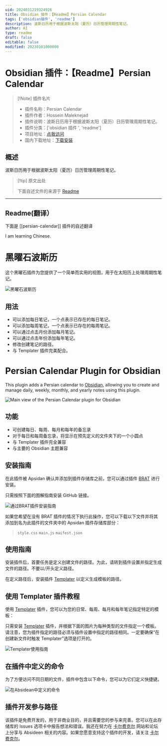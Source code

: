 ```yaml
---
uid: 2024031219324926
title: Obsidian 插件：【Readme】Persian Calendar
tags: ['obsidian插件', 'readme']
description: 波斯日历用于根据波斯太阳（夏历）日历管理周期性笔记。
author: AI
type: readme
draft: false
editable: false
modified: 20230101000000
---
```


# Obsidian 插件：【Readme】Persian Calendar

> [!Note] 插件名片
> - 插件名称：Persian Calendar
> - 插件作者：Hossein Maleknejad
> - 插件说明：波斯日历用于根据波斯太阳（夏历）日历管理周期性笔记。
> - 插件分类：['obsidian 插件 ', 'readme']
> - 项目地址：[点我访问](https://github.com/maleknejad/obsidian-persian-calendar)
> - 国内下载地址：[下载安装](https://pkmer.cn/products/plugin/pluginMarket/?persian-calendar)

## 概述

波斯日历用于根据波斯太阳（夏历）日历管理周期性笔记。

> [!tip] 原文出处
>
>下面自述文件的来源于 [Readme](https://ghproxy.net/https://raw.githubusercontent.com/maleknejad/obsidian-persian-calendar/master/README.md)

---

## Readme(翻译）

下面是 [[persian-calendar]] 插件的自述翻译

I am learning Chinese.

# 黑曜石波斯历

这个黑曜石插件为您提供了一个简单而实用的视图，用于在太阳历上处理周期性笔记。

![黑曜石波斯历](<Instructions/Obsidian Persian Calendar.png>)

## 用法

- 可以添加每日笔记，一个点表示已存在的每日笔记。
- 可以添加每周笔记，一个点表示已存在的每周笔记。
- 可以通过点击月份添加每月笔记。
- 可以通过点击年份添加每年笔记。
- 修改创建笔记的路径。
- 与 Templater 插件完美配合。

# Persian Calendar Plugin for Obsidian

This plugin adds a Persian calendar to [Obsidian](https://obsidian.md/), allowing you to create and manage daily, weekly, monthly, and yearly notes using this plugin.

![Main view of the Persian Calendar plugin for Obsidian](Instructions/Obsidian.webp)

## 功能

- 可创建每日、每周、每月和每年的备忘录
- 对于每日和每周备忘录，将显示在预先定义的文件夹下的一个小圆点
- 与 Templater 插件完全兼容
- 与主要的 Obsidian 主题兼容

## 安装指南

在此插件被 Apsidan 确认并添加到插件存储库之前，您可以通过插件 [BRAT](https://tfthacker.com/brat-quick-guide) 进行安装。

只需按照下面的图解指南安装 GitHub 链接。

![通过BRAT插件安装指南](Instructions/installingwithbrat.webp)

如果您希望在没有 BRAT 插件的情况下执行此操作，您可以下载以下文件并将其添加到名为此插件的文件夹中的 Apsidan 插件存储库部分：

> `style.css` `main.js` `maifest.json`

## 使用指南

安装插件后，首要任务是定义创建文件的路径。为此，请转到插件设置并指定生成文件的路径。不要以/开头定义路径。

在定义路径后，安装插件 [Templater](https://github.com/SilentVoid13/Templater) 以定义生成模板的路径。

## 使用 Templater 插件教程

使用 [Templater](https://github.com/SilentVoid13/Templater) 插件，您可以为您的日常、每周、每月和每年笔记指定特定的模板：

只需安装 [Templater](https://github.com/SilentVoid13/Templater) 插件，并根据下面的图片为每种类型的文件指定一个模板。请注意，您为插件指定的路径必须与插件设置中指定的路径相同。一定要确保“在创建新文件时触发 Templater”选项是打开的。

![Templater使用指南](Instructions/templater.webp)

## 在插件中定义的命令

为了方便访问不同日期的文件，插件中包含以下命令，您可以为它们定义快捷键。

![在Absidean中定义的命令](Instructions/commands.webp)

## 插件开发参与路径

该插件是免费开发的，用于非商业目的，并且需要您的参与来完善。您可以在此存储库的 Issues 选项卡中报告想法和错误。我还在努力在 [卡尔费克尔](https://karfekr.ir) 网站和论坛上分享与 Absideen 相关的内容。如果您愿意支持这个插件的开发，请关注 [卡尔费克尔](https://karfekr.ir)。
